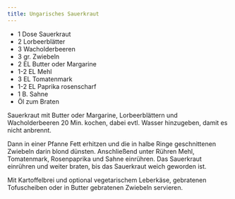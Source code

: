 ```yaml
---
title: Ungarisches Sauerkraut
---
```

* 1 Dose Sauerkraut
* 2 Lorbeerblätter
* 3 Wacholderbeeren
* 3 gr. Zwiebeln
* 2 EL Butter oder Margarine
* 1-2 EL Mehl
* 3 EL Tomatenmark
* 1-2 EL Paprika rosenscharf
* 1 B. Sahne
* Öl zum Braten

Sauerkraut mit Butter oder Margarine, Lorbeerblättern und Wacholderbeeren 20 Min. kochen,
dabei evtl. Wasser hinzugeben, damit es nicht anbrennt.

Dann in einer Pfanne Fett erhitzen und die in halbe Ringe geschnittenen Zwiebeln
darin blond dünsten. Anschließend unter Rühren Mehl, Tomatenmark, Rosenpaprika
und Sahne einrühren. Das Sauerkraut einrühren und weiter braten, bis das Sauerkraut
weich geworden ist.

Mit Kartoffelbrei und optional vegetarischem Leberkäse, gebratenen Tofuscheiben oder
in Butter gebratenen Zwiebeln servieren.

